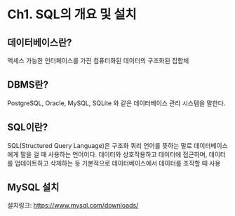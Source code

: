 # Ch1. SQL의 개요 및 설치

## 데이터베이스란?

액세스 가능한 인터페이스를 가진 컴퓨터화된 데이터의 구조화된 집합체

## DBMS란?

PostgreSQL, Oracle, MySQL, SQLite 와 같은 데이터베이스 관리 시스템을 말한다.

## SQL이란?

SQL(Structured Query Language)은 구조화 쿼리 언어를 뜻하는 말로 데이터베이스에게 말을 걸 때 사용하는 언어이다. 데이터와 상호작용하고 데이터에 접근하며, 데이터를 업데이트하고 삭제하는 등 기본적으로 데이터베이스에서 데이터를 조작할 때 사용

## MySQL 설치

설치링크: https://www.mysql.com/downloads/